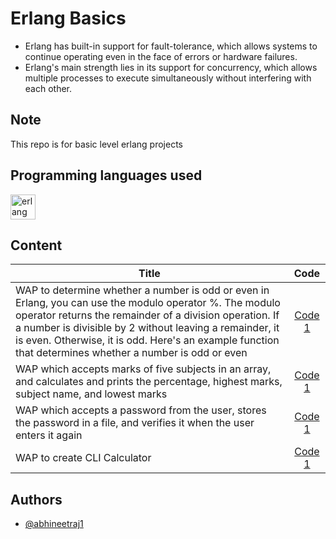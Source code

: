 # Erlang Basics
*	Erlang has built-in support for fault-tolerance, which allows systems to continue operating even in the face of errors or hardware failures.
*	Erlang's main strength lies in its support for concurrency, which allows multiple processes to execute simultaneously without interfering with each other.

## Note
This repo is for basic level erlang projects

## Programming languages used
<a href="https://www.erlang.org/doc/" target="_blank" rel="noreferrer"> <img src="https://www.erlang.org/doc/erlang-logo.png" alt="erlang" width="40" height="40"/> </a>

## Content

| Title | Code      |
| --- |:----------: |
| WAP to determine whether a number is odd or even in Erlang, you can use the modulo operator %. The modulo operator returns the remainder of a division operation. If a number is divisible by 2 without leaving a remainder, it is even. Otherwise, it is odd. Here's an example function that determines whether a number is odd or even | [Code 1](code001.erl) |
| WAP which accepts marks of five subjects in an array, and calculates and prints the percentage, highest marks, subject name, and lowest marks | [Code 1](code002.erl) |
| WAP which accepts a password from the user, stores the password in a file, and verifies it when the user enters it again | [Code 1](code003.erl) |
| WAP to create CLI Calculator | [Code 1](code004.erl) |

## Authors

*	[@abhineetraj1](https://github.com/abhineetraj1)
